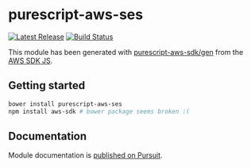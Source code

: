 # purescript-aws-ses

[![Latest Release](https://pursuit.purescript.org/packages/purescript-aws-ses/badge)](https://pursuit.purescript.org/packages/purescript-aws-ses)
[![Build Status](https://app.wercker.com/status/5909b9e96d1080804b17a28f72f87b6b/s/master)](https://app.wercker.com/project/byKey/5909b9e96d1080804b17a28f72f87b6b)

This module has been generated with [purescript-aws-sdk/gen](https://github.com/purescript-aws-sdk/gen) from the [AWS SDK JS](https://github.com/aws/aws-sdk-js).

## Getting started

```sh
bower install purescript-aws-ses
npm install aws-sdk # bower package seems broken :(
```

## Documentation

Module documentation is [published on Pursuit](http://pursuit.purescript.org/packages/purescript-aws-ses).
